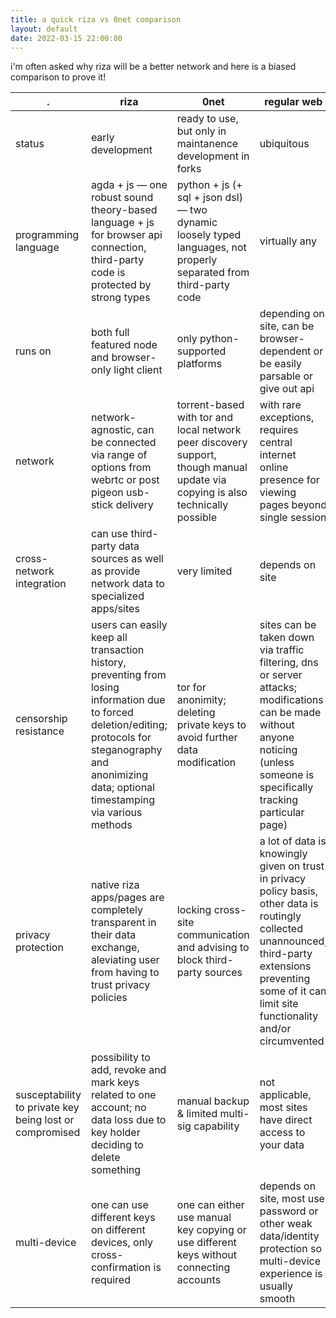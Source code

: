 ```yaml
---
title: a quick riza vs 0net comparison
layout: default
date: 2022-03-15 22:00:00
---
```


i'm often asked why riza will be a better network and here is a biased comparison to prove it!

. | riza | 0net | regular web
--|------|------|------------
status | early development | ready to use, but only in maintanence development in forks | ubiquitous
programming language | agda + js — one robust sound theory-based language + js for browser api connection, third-party code is protected by strong types | python + js (+ sql + json dsl) — two dynamic loosely typed languages, not properly separated from third-party code | virtually any
runs on | both full featured node and browser-only light client | only python-supported platforms | depending on site, can be browser-dependent or be easily parsable or give out api
network | network-agnostic, can be connected via range of options from webrtc or post pigeon usb-stick delivery | torrent-based with tor and local network peer discovery support, though manual update via copying is also technically possible | with rare exceptions, requires central internet online presence for viewing pages beyond single session
cross-network integration | can use third-party data sources as well as provide network data to specialized apps/sites | very limited | depends on site
censorship resistance | users can easily keep all transaction history, preventing from losing information due to forced deletion/editing; protocols for steganography and anonimizing data; optional timestamping via various methods | tor for anonimity; deleting private keys to avoid further data modification | sites can be taken down via traffic filtering, dns or server attacks; modifications can be made without anyone noticing (unless someone is specifically tracking particular page)
privacy protection | native riza apps/pages are completely transparent in their data exchange, aleviating user from having to trust privacy policies | locking cross-site communication and advising to block third-party sources | a lot of data is knowingly given on trust in privacy policy basis, other data is routingly collected unannounced; third-party extensions preventing some of it can limit site functionality and/or circumvented
susceptability to private key being lost or compromised | possibility to add, revoke and mark keys related to one account; no data loss due to key holder deciding to delete something | manual backup & limited multi-sig capability | not applicable, most sites have direct access to your data
multi-device | one can use different keys on different devices, only cross-confirmation is required | one can either use manual key copying or use different keys without connecting accounts | depends on site, most use password or other weak data/identity protection so multi-device experience is usually smooth
